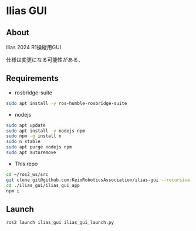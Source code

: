 # Ilias GUI
## About
Ilias 2024 R1操縦用GUI

仕様は変更になる可能性がある．



## Requirements
- rosbridge-suite
```bash
sudo apt install -y ros-humble-rosbridge-suite
```

- nodejs
```bash
sudo apt update
sudo apt install -y nodejs npm
sudo npm -g install n
sudo n stable
sudo apt purge nodejs npm
sudo apt autoremove
```

- This repo
```bash
cd ~/ros2_ws/src
git clone git@github.com:KeioRoboticsAssociation/ilias-gui --recursive
cd ./ilias_gui/ilias_gui_app
npm i
```

## Launch
```bash
ros2 launch ilias_gui ilias_gui_launch.py
```
